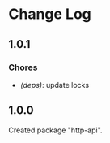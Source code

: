 # Change Log

## 1.0.1

### Chores

- _(deps)_: update locks


## 1.0.0

Created package "http-api".

